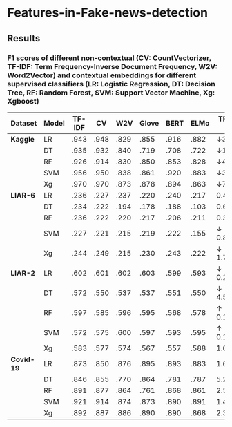 # Features-in-Fake-news-detection


## Results
### F1 scores of different non-contextual (CV: CountVectorizer, TF-IDF: Term Frequency-Inverse Document Frequency, W2V: Word2Vector) and contextual embeddings for different supervised classifiers (LR: Logistic Regression, DT: Decision Tree, RF: Random Forest, SVM: Support Vector Machine, Xg: Xgboost)

| Dataset  | Model | TF-IDF | CV    | W2V   | Glove | BERT  | ELMo  | TF-IDF ↑ | CV    | W2V   | Glove  | BERT  | ELMo  |
|----------|-------|--------|-------|-------|-------|-------|-------|----------|--------|--------|----------|--------|--------|
| **Kaggle** | LR    | .943   | .948  | .829  | .855  | .916  | .882  | ↓3.60%    | ↓3.42%  | ↓1.71%  | ↓1.92%    | ↓5.46%  | ↓2.75%  |
|          | DT    | .935   | .932  | .840  | .719  | .708  | .722  | ↓12.1%    | ↓11.9%  | ↓16.1%  | ↓4.69%    | ↓3.50%  | ↓3.27%  |
|          | RF    | .926   | .914  | .830  | .850  | .853  | .828  | ↓4.08%    | ↓2.36%  | ↓2.51%  | ↓4.47%    | ↓4.39%  | ↓1.17%  |
|          | SVM   | .956   | .950  | .838  | .861  | .920  | .883  | ↓3.50%    | ↓4.36%  | ↓0.98%  | ↓3.99%    | ↓5.90%  | ↓3.15%  |
|          | Xg    | .970   | .970  | .873  | .878  | .894  | .863  | ↓7.02%    | ↓6.45%  | ↓3.08%  | ↓3.92%    | ↓5.21%  | ↓1.69%  |
| **LIAR-6** | LR    | .236   | .227  | .237  | .220  | .240  | .217  | 0.47%    | 0.35%  | 4.37%  | 0.08%    | 1.13%  | 2.85%  |
|          | DT    | .234   | .222  | .194  | .178  | .188  | .103  | 0.64%    | 1.00%  | 1.85%  | 1.17%    | 0.07%  | 3.19%  |
|          | RF    | .236   | .222  | .220  | .217  | .206  | .211  | 0.39%    | 1.98%  | 1.15%  | 0.26%    | .20%  | 0.09%  |
|          | SVM   |.227    |.221   |.215   |.219   | .222  | .155  |↓ 0.89%   | ↓ 1.62%| ↑ 1.24%| ↑ 0.49%  | ↓ 1.15% | ↑ 1.63% |
|          | Xg    |.244    |.249   | .215   | .230   | .243   | .222   | ↓ 1.77%   | ↓ 2.59%   | ↓ 1.03%   | ↑ 1.21%   | ↓ 1.47%   | ↑ 1.89%|
| **LIAR-2** | LR  |.602   | .601   | .602   | .603   | .599   | .593   | ↓ 0.25%   | ↓ 2.29%   | ↑ 0.18%   | ↑ 0.03%   | ↓ 0.89%   | ↓ 0.98%|
|          | DT    |.572 |.550 |.537 |.537 |.551 |.550 |↓ 4.52% |↓ 0.89% |↓ 3.12% |↑ 1.40% |↓ 3.46% |↓ 1.86%
|          | RF    |.597 |.585 |.596 |.595 |.568 |.578 |↑ 0.11% |↑ 2.69% |↓ 0.90% |↓ 0.05% |↓ 0.69% |↑ 1.10%
|          | SVM   |.572 |.575 |.600 |.597 |.593 |.595 |↑ 0.19% |↓ 1.85% |↑ 0.23% |↑ 0.19% |↓ 0.13% |↓ 0.49%
|          | Xg    | .583   | .577  | .574  | .567  | .557  | .588  | 1.03%    | 1.71%  | 1.30%  | 1.52%    | 1.17%  | 1.26%  |
| **Covid-19** | LR    | .873   | .850  | .876  | .895  | .893  | .883  | 1.60%    | 1.22%  | 1.14%  | 1.86%    | 2.83%  | 1.71%  |
|          | DT    | .846   | .855  | .770  | .864  | .781  | .787  | 5.20%    | 5.12%  | 4.66%  | 2.83%    | 3.17%  | 2.33%  |
|          | RF    | .891   | .877  | .864  | .761  | .868  | .861  | 2.53%    | 1.36%  | 2.77%  | 1.89%    | 1.55%  | 2.06%  |
|          | SVM   | .921   | .914  | .874  | .873  | .890  | .891  | 1.42%    | 2.27%  | 1.86%  | 1.55%    | 2.59%  | 2.17%  |
|          | Xg    | .892   | .887  | .886  | .890  | .890  | .868  | 2.36%    | 1.06%  | 3.33%  | 2.88%    | 1.09%  | 1.83%  |


